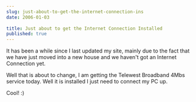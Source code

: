 ```yaml
---
slug: just-about-to-get-the-internet-connection-ins
date: 2006-01-03
 
title: Just about to get the Internet Connection Installed
published: true
---
```

It has been a while since I last updated my site,  mainly due to the fact that we have just moved into a new house and we haven't got an Internet Connection yet. <p />Well that is about to change, I am getting the Telewest Broadband 4Mbs service today.  Well it is installed I just need to connect my PC up.<p />Cool! :)<p />

